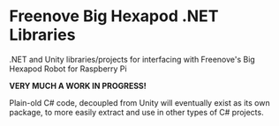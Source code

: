 # Freenove Big Hexapod .NET Libraries
.NET and Unity libraries/projects for interfacing with Freenove's Big Hexapod Robot for Raspberry Pi

**VERY MUCH A WORK IN PROGRESS!**

Plain-old C# code, decoupled from Unity will eventually exist as its own package, to more easily extract and use in other types of C# projects.
